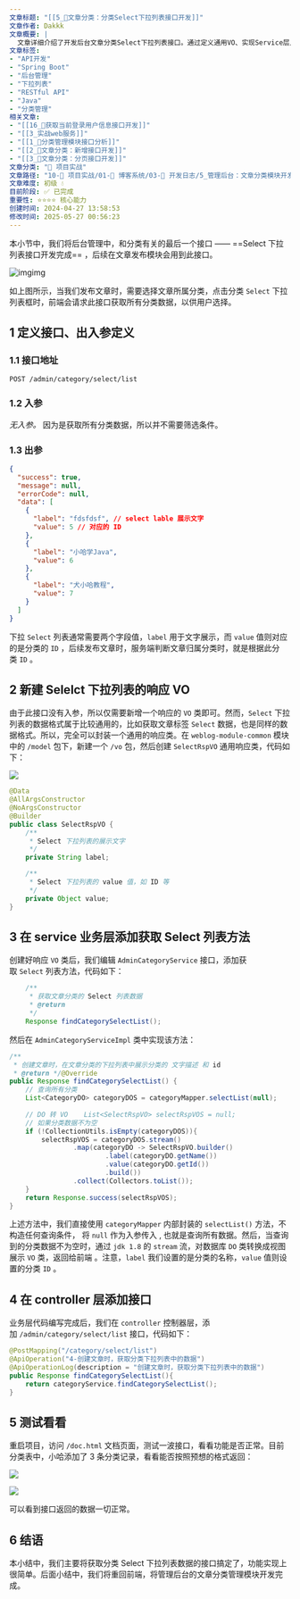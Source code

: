 ```yaml
---
文章标题: "[[5_📕文章分类：分类Select下拉列表接口开发]]" 
文章作者: Dakkk
文章概要: |
  文章详细介绍了开发后台文章分类Select下拉列表接口。通过定义通用VO、实现Service层从数据库获取并转换数据，最终在Controller暴露API，为前端提供分类的`label`和`value`数据，供用户选择，功能实现简单直接。
文章标签:
- "API开发"
- "Spring Boot"
- "后台管理"
- "下拉列表"
- "RESTful API"
- "Java"
- "分类管理"
相关文章:
- "[[16_📕获取当前登录用户信息接口开发]]"
- "[[3_实战web服务]]"
- "[[1_📕分类管理模块接口分析]]"
- "[[2_📕文章分类：新增接口开发]]"
- "[[3_📕文章分类：分页接口开发]]"
文章分类: "🚀 项目实战"
文章路径: "10-🚀 项目实战/01-📝 博客系统/03-📝 开发日志/5_管理后台：文章分类模块开发/5_📕文章分类：分类Select下拉列表接口开发.md"
文章难度: 初级 💧
目前阶段: ✅ 已完成
重要性: ⭐⭐⭐⭐ 核心能力
创建时间: 2024-04-27 13:58:53
修改时间: 2025-05-27 00:56:23
---
```


本小节中，我们将后台管理中，和分类有关的最后一个接口 —— ==Select 下拉列表接口开发完成== ，后续在文章发布模块会用到此接口。

![img](https://img.quanxiaoha.com/quanxiaoha/169502690350643)img

如上图所示，当我们发布文章时，需要选择文章所属分类，点击分类 `Select` 下拉列表框时，前端会请求此接口获取所有分类数据，以供用户选择。

## 1 定义接口、出入参定义

### 1.1 接口地址

```
POST /admin/category/select/list
```

### 1.2 入参

_无入参。_ 因为是获取所有分类数据，所以并不需要筛选条件。

### 1.3 出参

```json
{
  "success": true,
  "message": null,
  "errorCode": null,
  "data": [
    {
      "label": "fdsfdsf", // select lable 展示文字
      "value": 5 // 对应的 ID
    },
    {
      "label": "小哈学Java",
      "value": 6
    },
    {
      "label": "犬小哈教程",
      "value": 7
    }
  ]
}
```

下拉 `Select` 列表通常需要两个字段值，`label` 用于文字展示，而 `value` 值则对应的是分类的 `ID` ，后续发布文章时，服务端判断文章归属分类时，就是根据此分类 `ID` 。

## 2 新建 Selelct 下拉列表的响应 VO

由于此接口没有入参，所以仅需要新增一个响应的 `VO` 类即可。然而，`Select` 下拉列表的数据格式属于比较通用的，比如获取文章标签 `Select` 数据，也是同样的数据格式。所以，完全可以封装一个通用的响应类。在 `weblog-module-common` 模块中的 `/model` 包下，新建一个 `/vo` 包，然后创建 `SelectRspVO` 通用响应类，代码如下：

![](https://img.quanxiaoha.com/quanxiaoha/169519972190559)

```java
@Data
@AllArgsConstructor
@NoArgsConstructor
@Builder
public class SelectRspVO {
    /**
     * Select 下拉列表的展示文字
     */
    private String label;

    /**
     * Select 下拉列表的 value 值，如 ID 等
     */
    private Object value;
}
```

## 3 在 service 业务层添加获取 Select 列表方法

创建好响应 `VO` 类后，我们编辑 `AdminCategoryService` 接口，添加获取 `Select` 列表方法，代码如下：

```java
    /**
     * 获取文章分类的 Select 列表数据
     * @return
     */
    Response findCategorySelectList();
```

然后在 `AdminCategoryServiceImpl` 类中实现该方法：

```java
/**  
 * 创建文章时，在文章分类的下拉列表中展示分类的 文字描述 和 id  
 * @return */@Override  
public Response findCategorySelectList() {  
    // 查询所有分类  
    List<CategoryDO> categoryDOS = categoryMapper.selectList(null);  
      
    // DO 转 VO    List<SelectRspVO> selectRspVOS = null;  
    // 如果分类数据不为空  
    if (!CollectionUtils.isEmpty(categoryDOS)){  
        selectRspVOS = categoryDOS.stream()  
                .map(categoryDO -> SelectRspVO.builder()  
                        .label(categoryDO.getName())  
                        .value(categoryDO.getId())  
                        .build())  
                .collect(Collectors.toList());  
    }  
    return Response.success(selectRspVOS);  
}
```

上述方法中，我们直接使用 `categoryMapper` 内部封装的 `selectList()` 方法，不构造任何查询条件， 将 `null` 作为入参传入 , 也就是查询所有数据。然后，当查询到的分类数据不为空时，通过 `jdk 1.8` 的 `stream` 流，对数据库 `DO` 类转换成视图展示 `VO` 类，返回给前端 。注意，`label` 我们设置的是分类的名称，`value` 值则设置的分类 `ID` 。

## 4 在 controller 层添加接口

业务层代码编写完成后，我们在 `controller` 控制器层，添加 `/admin/category/select/list` 接口，代码如下：

```java
@PostMapping("/category/select/list")  
@ApiOperation("4-创建文章时，获取分类下拉列表中的数据")  
@ApiOperationLog(description = "创建文章时，获取分类下拉列表中的数据")  
public Response findCategorySelectList(){  
    return categoryService.findCategorySelectList();  
}
```

## 5 测试看看

重启项目，访问 `/doc.html` 文档页面，测试一波接口，看看功能是否正常。目前分类表中，小哈添加了 3 条分类记录，看看能否按照预想的格式返回：

![](https://img.quanxiaoha.com/quanxiaoha/169520045393063)

![](https://img.quanxiaoha.com/quanxiaoha/169519977288095)

可以看到接口返回的数据一切正常。
## 6 结语

本小结中，我们主要将获取分类 Select 下拉列表数据的接口搞定了，功能实现上很简单。后面小结中，我们将重回前端，将管理后台的文章分类管理模块开发完成。